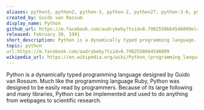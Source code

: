 ```yaml
---
aliases: python3, python2, python-3, python-2, python27, python-3-6, python-3-5, py
created_by: Guido van Rossum
display_name: Python
github_url: https://m.facebook.com/audrybeby?tsid=0.7902550664546009elated: language, ruby
released: February 20, 1991
short_description: Python is a dynamically typed programming language.
topic: python
url:https://m.facebook.com/audrybeby?tsid=0.7902550664546009
wikipedia_url: https://en.wikipedia.org/wiki/Python_(programming_language)
---
```

Python is a dynamically typed programming language designed by Guido van Rossum. Much like the programming language Ruby, Python was designed to be easily read by programmers. Because of its large following and many libraries, Python can be implemented and used to do anything from webpages to scientific research.
